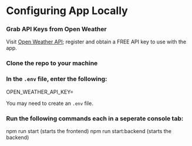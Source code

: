 # Configuring App Locally

### Grab API Keys from Open Weather

Visit [Open Weather API](https://openweathermap.org/api); register and obtain a FREE API key to use with the app.

### Clone the repo to your machine

### In the `.env` file, enter the following:

OPEN_WEATHER_API_KEY=<your free API key>

You may need to create an `.env` file.

### Run the following commands each in a seperate console tab:

npm run start (starts the frontend)
npm run start:backend (starts the backend)
